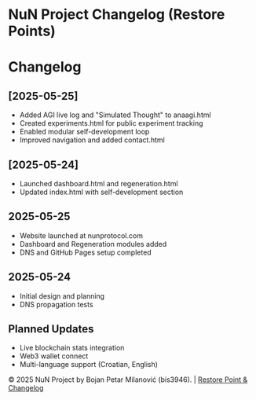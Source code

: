 # NuN Project Changelog (Restore Points)

# Changelog

## [2025-05-25]
- Added AGI live log and "Simulated Thought" to anaagi.html
- Created experiments.html for public experiment tracking
- Enabled modular self-development loop
- Improved navigation and added contact.html

## [2025-05-24]
- Launched dashboard.html and regeneration.html
- Updated index.html with self-development section


## 2025-05-25
- Website launched at nunprotocol.com
- Dashboard and Regeneration modules added
- DNS and GitHub Pages setup completed

## 2025-05-24
- Initial design and planning
- DNS propagation tests

## Planned Updates
- Live blockchain stats integration
- Web3 wallet connect
- Multi-language support (Croatian, English)
<footer>
    &copy; 2025 NuN Project by Bojan Petar Milanović (bis3946). | 
    <a href="changelog.md">Restore Point & Changelog</a>
</footer>
